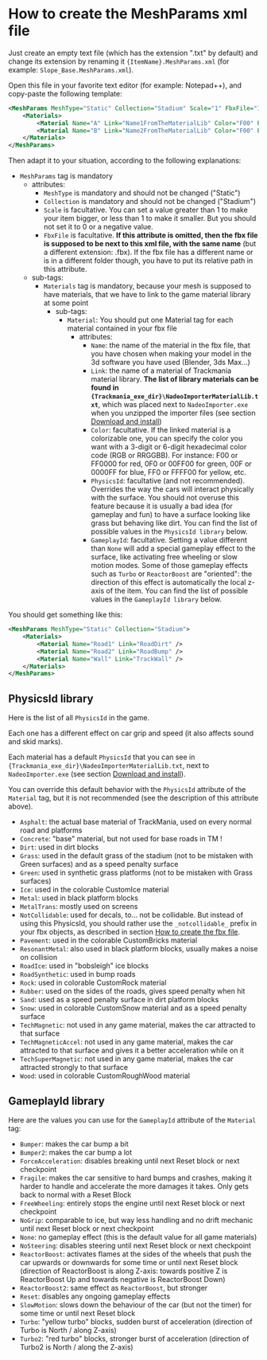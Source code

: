 # How to create the MeshParams xml file

Just create an empty text file (which has the extension ".txt" by default) and change its extension by renaming it `{ItemName}.MeshParams.xml` (for example: `Slope_Base.MeshParams.xml`).

Open this file in your favorite text editor (for example: Notepad++), and copy-paste the following template:

```xml
<MeshParams MeshType="Static" Collection="Stadium" Scale="1" FbxFile="ItemName.fbx">
	<Materials>
		<Material Name="A" Link="Name1FromTheMaterialLib" Color="F00" PhysicsId="Name1FromThePhysicsIdLib" GameplayId="Name1FromTheGameplayIdLib" />
		<Material Name="B" Link="Name2FromTheMaterialLib" Color="F00" PhysicsId="Name2FromThePhysicsIdLib" GameplayId="Name2FromTheGameplayIdLib" />
	</Materials>
</MeshParams>
```

Then adapt it to your situation, according to the following explanations:

- `MeshParams` tag is mandatory
	- attributes:
		- `MeshType` is mandatory and should not be changed ("Static")
		- `Collection` is mandatory and should not be changed ("Stadium")
		- `Scale` is facultative. You can set a value greater than 1 to make your item bigger, or less than 1 to make it smaller. But you should not set it to 0 or a negative value.
		- `FbxFile` is facultative. **If this attribute is omitted, then the fbx file is supposed to be next to this xml file, with the same name** (but a different extension: .fbx). If the fbx file has a different name or is in a different folder though, you have to put its relative path in this attribute.
	- sub-tags:
		- `Materials` tag is mandatory, because your mesh is supposed to have materials, that we have to link to the game material library at some point
			- sub-tags:
				- `Material`: You should put one Material tag for each material contained in your fbx file
					- attributes:
						- `Name`: the name of the material in the fbx file, that you have chosen when making your model in the 3d software you have used (Blender, 3ds Max...)
						- `Link`: the name of a material of Trackmania material library. **The list of library materials can be found in `{Trackmania_exe_dir}\NadeoImporterMaterialLib.txt`**, which was placed next to `NadeoImporter.exe` when you unzipped the importer files (see section [Download and install])
						- `Color`: facultative. If the linked material is a colorizable one, you can specify the color you want with a 3-digit or 6-digit hexadecimal color code (RGB or RRGGBB). For instance: F00 or FF0000 for red, 0F0 or 00FF00 for green, 00F or 0000FF for blue, FF0 or FFFF00 for yellow, etc.
						- `PhysicsId`: facultative (and not recommended). Overrides the way the cars will interact physically with the surface. You should not overuse this feature because it is usually a bad idea (for gameplay and fun) to have a surface looking like grass but behaving like dirt. You can find the list of possible values in the `PhysicsId library` below.
						- `GameplayId`: facultative. Setting a value different than `None` will add a special gameplay effect to the surface, like activating free wheeling or slow motion modes. Some of those gameplay effects such as `Turbo` or `ReactorBoost` are "oriented": the direction of this effect is automatically the local z-axis of the item. You can find the list of possible values in the `GameplayId library` below.

You should get something like this:

```xml
<MeshParams MeshType="Static" Collection="Stadium">
	<Materials>
		<Material Name="Road1" Link="RoadDirt" />
		<Material Name="Road2" Link="RoadBump" />
		<Material Name="Wall" Link="TrackWall" />
	</Materials>
</MeshParams>
```


## PhysicsId library

Here is the list of all `PhysicsId` in the game.

Each one has a different effect on car grip and speed (it also affects sound and skid marks).

Each material has a default `PhysicsId` that you can see in `{Trackmania_exe_dir}\NadeoImporterMaterialLib.txt`, next to `NadeoImporter.exe` (see section [Download and install]).

You can override this default behavior with the `PhysicsId` attribute of the `Material` tag, but it is not recommended (see the description of this attribute above).

- `Asphalt`: the actual base material of TrackMania, used on every normal road and platforms
- `Concrete`: "base" material, but not used for base roads in TM !
- `Dirt`: used in dirt blocks
- `Grass`: used in the default grass of the stadium (not to be mistaken with Green surfaces) and as a speed penalty surface
- `Green`: used in synthetic grass platforms (not to be mistaken with Grass surfaces)
- `Ice`: used in the colorable CustomIce material
- `Metal`: used in black platform blocks
- `MetalTrans`: mostly used on screens
- `NotCollidable`: used for decals, to... not be collidable. But instead of using this PhysicsId, you should rather use the `_notcollidable_` prefix in your fbx objects, as described in section [How to create the fbx file].
- `Pavement`: used in the colorable CustomBricks material
- `ResonantMetal`: also used in black platform blocks, usually makes a noise on collision
- `RoadIce`: used in "bobsleigh" ice blocks
- `RoadSynthetic`: used in bump roads
- `Rock`: used in colorable CustomRock material
- `Rubber`: used on the sides of the roads, gives speed penalty when hit
- `Sand`: used as a speed penalty surface in dirt platform blocks
- `Snow`: used in colorable CustomSnow material and as a speed penalty surface
- `TechMagnetic`: not used in any game material, makes the car attracted to that surface
- `TechMagneticAccel`: not used in any game material, makes the car attracted to that surface and gives it a better acceleration while on it
- `TechSuperMagnetic`: not used in any game material, makes the car attracted strongly to that surface
- `Wood`: used in colorable CustomRoughWood material


## GameplayId library

Here are the values you can use for the `GameplayId` attribute of the `Material` tag:

- `Bumper`: makes the car bump a bit
- `Bumper2`: makes the car bump a lot
- `ForceAcceleration`: disables breaking until next Reset block or next checkpoint
- `Fragile`: makes the car sensitive to hard bumps and crashes, making it harder to handle and accelerate the more damages it takes. Only gets back to normal with a Reset Block
- `FreeWheeling`: entirely stops the engine until next Reset block or next checkpoint
- `NoGrip`: comparable to ice, but way less handling and no drift mechanic until next Reset block or next checkpoint
- `None`: no gameplay effect (this is the default value for all game materials)
- `NoSteering`: disables steering until next Reset block or next checkpoint
- `ReactorBoost`: activates flames at the sides of the wheels that push the car upwards or downwards for some time or until next Reset block (direction of ReactorBoost is along Z-axis: towards positive Z is ReactorBoost Up and towards negative is ReactorBoost Down)
- `ReactorBoost2`: same effect as `ReactorBoost`, but stronger
- `Reset`: disables any ongoing gameplay effects
- `SlowMotion`: slows down the behaviour of the car (but not the timer) for some time or until next Reset block
- `Turbo`: "yellow turbo" blocks, sudden burst of acceleration (direction of Turbo is North / along Z-axis)
- `Turbo2`: "red turbo" blocks, stronger burst of acceleration (direction of Turbo2 is North / along the Z-axis)

[Download and install]: ../01-download-and-install/
[How to create the fbx file]: ../03-how-to-create-the-fbx-file/
